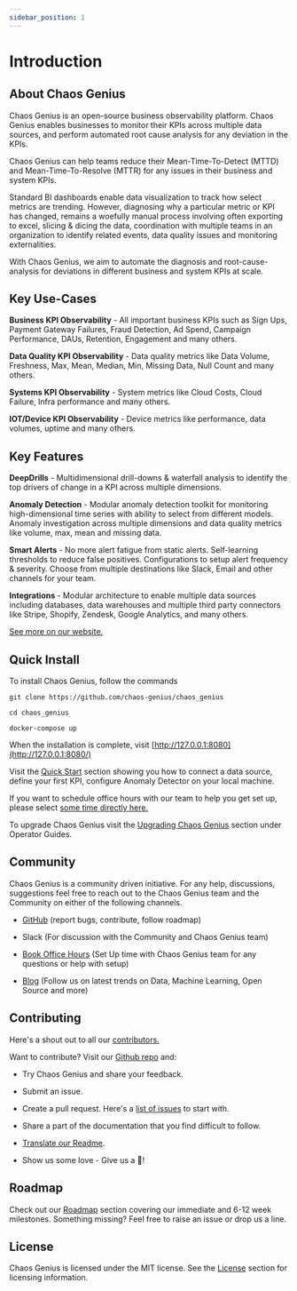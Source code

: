 ```yaml
---
sidebar_position: 1
---
```


# Introduction

## About Chaos Genius

Chaos Genius is an open-source business observability platform. Chaos Genius enables businesses to monitor their KPIs across multiple data sources, and perform automated root cause analysis for any deviation in the KPIs. 

Chaos Genius can help teams reduce their Mean-Time-To-Detect (MTTD) and Mean-Time-To-Resolve (MTTR) for any issues in their business and system KPIs. 

Standard BI dashboards enable data visualization to track how select metrics are trending. However, diagnosing why a particular metric or KPI has changed, remains a woefully manual process involving often exporting to excel, slicing & dicing the data, coordination with multiple teams in an organization to identify related events, data quality issues and monitoring externalities. 

With Chaos Genius, we aim to automate the diagnosis and root-cause-analysis for deviations in different business and system KPIs at scale. 


## Key Use-Cases

**Business KPI Observability**  - All important business KPIs such as Sign Ups, Payment Gateway Failures, Fraud Detection, Ad Spend, Campaign Performance, DAUs, Retention, Engagement and many others. 

**Data Quality KPI Observability** - Data quality metrics like Data Volume, Freshness, Max, Mean, Median, Min, Missing Data, Null Count and many others. 

**Systems KPI Observability** - System metrics like Cloud Costs, Cloud Failure, Infra performance and many others. 

**IOT/Device KPI Observability** - Device metrics like performance, data volumes, uptime and many others. 


## Key Features

**DeepDrills** - Multidimensional drill-downs & waterfall analysis to identify the top drivers of change in a KPI across multiple dimensions. 

**Anomaly Detection** - Modular anomaly detection toolkit for monitoring high-dimensional time series with ability to select from different models. Anomaly investigation across multiple dimensions and data quality metrics like volume, max, mean and missing data. 

**Smart Alerts** - No more alert fatigue from static alerts. Self-learning thresholds to reduce false positives. Configurations to setup alert frequency & severity. Choose from multiple destinations like Slack, Email and other channels for your team.

**Integrations** - Modular architecture to enable multiple data sources including databases, data warehouses and multiple third party connectors like Stripe, Shopify, Zendesk, Google Analytics, and many others.

[See more on our website.](https://chaosgenius.io/)


## Quick Install

To install Chaos Genius, follow the commands

```
git clone https://github.com/chaos-genius/chaos_genius

cd chaos_genius

docker-compose up
```

When the installation is complete, visit [http://127.0.0.1:8080](http://127.0.0.1:8080/)

Visit the [Quick Start](/Quick_Start/Quick_Start.md) section showing you how to connect a data source, define your first KPI, configure Anomaly Detector on your local machine. 

If you want to schedule office hours with our team to help you get set up, please select [some time directly here.](https://calendly.com/pshrimal/30min)

To upgrade Chaos Genius visit the [Upgrading Chaos Genius](/docs/Operator_Guides/Upgrading-Chaos-Genius) section under Operator Guides.
## Community

Chaos Genius is a community driven initiative. For any help, discussions, suggestions feel free to reach out to the Chaos Genius team and the Community on either of the following channels. 

-   [GitHub](https://github.com/chaos-genius/.github) (report bugs, contribute, follow roadmap)

-   Slack (For discussion with the Community and Chaos Genius team)

-   [Book Office Hours](https://calendly.com/pshrimal/30min) (Set Up time with Chaos Genius team for any questions or help with setup)

-   [Blog](https://chaosgenius.io/blog/) (Follow us on latest trends on Data, Machine Learning, Open Source and more)

## Contributing

Here's a shout out to all our [contributors.](https://github.com/chaos-genius/chaos_genius#contributors-)

Want to contribute? Visit our [Github repo](https://github.com/chaos-genius) and:

-   Try Chaos Genius and share your feedback.

-   Submit an issue. 

-   Create a pull request. Here's a [list of issues](https://github.com/chaos-genius/chaos_genius/issues) to start with.

-   Share a part of the documentation that you find difficult to follow.

-   [Translate our Readme](https://github.com/chaos-genius/.github/blob/main/README.md).

-   Show us some love - Give us a 🌟!



## Roadmap

Check out our [Roadmap](/Roadmap/roadmap.md) section covering our immediate and 6-12 week milestones. Something missing? Feel free to raise an issue or drop us a line.

## License

Chaos Genius is licensed under the MIT license. See the [License](/License/license.md) section for licensing information.

